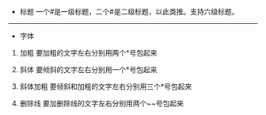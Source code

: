 + 标题
一个#是一级标题，二个#是二级标题，以此类推。支持六级标题。
---------------------------------------
+ 字体
1. 加粗
要加粗的文字左右分别用两个*号包起来

2. 斜体
要倾斜的文字左右分别用一个*号包起来

3. 斜体加粗
要倾斜和加粗的文字左右分别用三个*号包起来

4. 删除线
要加删除线的文字左右分别用两个~~号包起来
